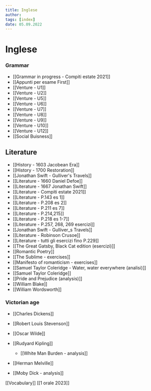 ```yaml
---
title: Inglese
author:  
tags: [index]
date: 05.09.2022
---
```

# Inglese
### Grammar
- [[Grammar in progress - Compiti estate 2021]]
- [[Appunti per esame First]]
- [[Venture - U1]]
- [[Venture - U2]]
- [[Venture - U5]]
- [[Venture - U6]]
- [[Venture - U7]]
- [[Venture - U8]]
- [[Venture - U9]]
- [[Venture - U10]]
- [[Venture - U12]]
- [[Social Buisness]]

## Literature
- [[History - 1603 Jacobean Era]]
- [[History - 1700 Restoration]]
- [[Jonathan Swift - Gulliver's Travels]]
- [[Literature - 1660 Daniel Defoe]]
- [[Literature - 1667 Jonathan Swift]]
- [[Literature - Compiti estate 2021]]
- [[Literature - P.143 es 1]]
- [[Literature - P.208 es 2]]
- [[Literature - P.211 es 7]]
- [[Literature - P.214,215]]
- [[Literature - P.218 es 1-7]]
- [[Literature - P.257, 268, 269 esercizi]]
- [[Jonathan Swift - Gulliver_s Travels]]
- [[Literature - Robinson Crusoe]]
- [[Literature - tutti gli esercizi fino P.229]]
- [[The Great Gatsby, Black Cat edition (esercizi)]]
- [[Romantic Poetry]]
- [[The Sublime - exercises]]
- [[Manifesto of romanticism - exercises]]
- [[Samuel Taylor Coleridge - Water, water everywhere (analisi)]]
- [[Samuel Taylor Coleridge]]
- [[Pride and Prejudice (analysis)]]
- [[William Blake]]
- [[William Wordsworth]]

### Victorian age
- [[Charles Dickens]]
- [[Robert Louis Stevenson]]
- [[Oscar Wilde]]
- [[Rudyard Kipling]]
	- [[White Man Burden - analysis]]
- [[Herman Melville]]

- [[Moby Dick - analysis]]


[[Vocabulary]]
[[1 orale 2023]]